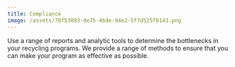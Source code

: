 ```yaml
---
title: Compliance
image: /assets/70f53093-de75-46de-94e2-5f7d525f6143.png
---
```

Use a range of reports and analytic tools to determine the bottlenecks in your recycling programs. We provide a range of methods to ensure that you can make your program as effective as possible.